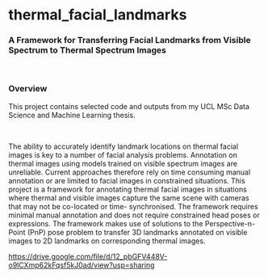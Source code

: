 # thermal_facial_landmarks

### A Framework for Transferring Facial Landmarks from Visible Spectrum to Thermal Spectrum Images

<br/>

### Overview
This project contains selected code and outputs from my UCL MSc Data Science and Machine Learning thesis.

<br/>

The ability to accurately identify landmark locations on thermal facial images is key to a number of facial analysis problems. Annotation on thermal images using models trained on visible spectrum images are unreliable. Current approaches therefore rely on time consuming manual annotation or are limited to facial images in constrained situations. This project is a framework for annotating thermal facial images in situations where thermal and visible images capture the same scene with cameras that may not be co-located or time- synchronised. The framework requires minimal manual annotation and does not require constrained head poses or expressions. The framework makes use of solutions to the Perspective-n-Point (PnP) pose problem to transfer 3D landmarks annotated on visible images to 2D landmarks on corresponding thermal images.

https://drive.google.com/file/d/12_pbGFV448V-o9lCXmp62kFqsf5kJ0ad/view?usp=sharing


